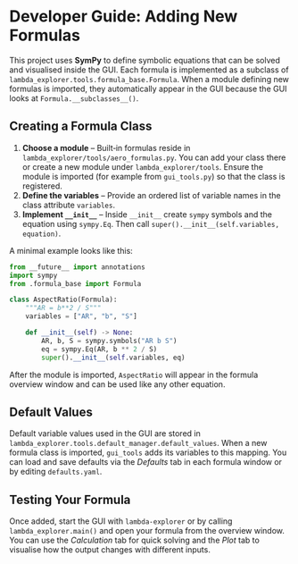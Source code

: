 # Developer Guide: Adding New Formulas

This project uses **SymPy** to define symbolic equations that can be solved and
visualised inside the GUI. Each formula is implemented as a subclass of
`lambda_explorer.tools.formula_base.Formula`. When a module defining new
formulas is imported, they automatically appear in the GUI because the GUI looks
at `Formula.__subclasses__()`.

## Creating a Formula Class

1. **Choose a module** – Built‑in formulas reside in
   `lambda_explorer/tools/aero_formulas.py`. You can add your class there or
   create a new module under `lambda_explorer/tools`. Ensure the module is
   imported (for example from `gui_tools.py`) so that the class is registered.
2. **Define the variables** – Provide an ordered list of variable names in the
   class attribute `variables`.
3. **Implement `__init__`** – Inside `__init__` create `sympy` symbols and the
   equation using `sympy.Eq`. Then call
   `super().__init__(self.variables, equation)`.

A minimal example looks like this:

```python
from __future__ import annotations
import sympy
from .formula_base import Formula

class AspectRatio(Formula):
    """AR = b**2 / S"""
    variables = ["AR", "b", "S"]

    def __init__(self) -> None:
        AR, b, S = sympy.symbols("AR b S")
        eq = sympy.Eq(AR, b ** 2 / S)
        super().__init__(self.variables, eq)
```

After the module is imported, `AspectRatio` will appear in the formula overview
window and can be used like any other equation.

## Default Values

Default variable values used in the GUI are stored in
`lambda_explorer.tools.default_manager.default_values`. When a new formula class
is imported, `gui_tools` adds its variables to this mapping. You can load and
save defaults via the *Defaults* tab in each formula window or by editing
`defaults.yaml`.

## Testing Your Formula

Once added, start the GUI with `lambda-explorer` or by calling
`lambda_explorer.main()` and open your formula from the overview window. You can
use the *Calculation* tab for quick solving and the *Plot* tab to visualise how
the output changes with different inputs.
